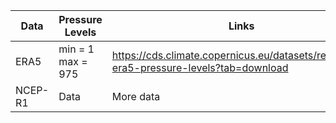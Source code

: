 | Data     | Pressure Levels   | Links    |
|----------|-------------------|----------|
| ERA5     | min = 1 max = 975 | https://cds.climate.copernicus.eu/datasets/reanalysis-era5-pressure-levels?tab=download|
| NCEP-R1  | Data              | More data|
